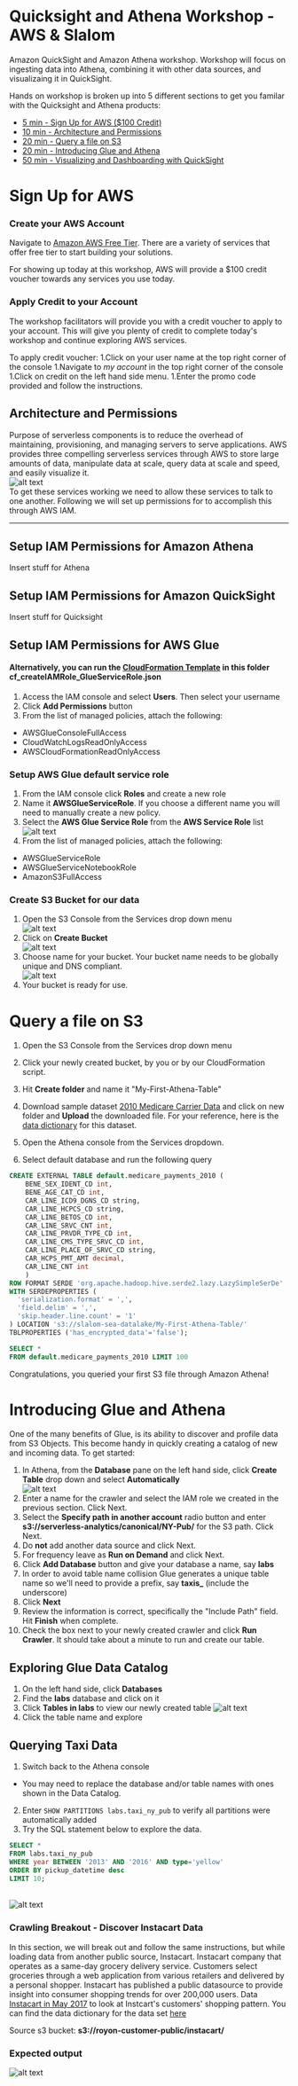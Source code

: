 # Quicksight and Athena Workshop - AWS & Slalom
Amazon QuickSight and Amazon Athena workshop. Workshop will focus on ingesting data into Athena, combining it with other data sources, and visualizaing it in QuickSight.

Hands on workshop is broken up into 5 different sections to get you familar with the Quicksight and Athena products:</br>
- [5 min  - Sign Up for AWS ($100 Credit)](./Part1)</br>
- [10 min - Architecture and Permissions](./Part-2)</br>
- [20 min - Query a file on S3](./Part-3)</br>
- [20 min - Introducing Glue and Athena](./Part-4)</br>
- [50 min - Visualizing and Dashboarding with QuickSight](./Part-5)</br>

# Sign Up for AWS

### Create your AWS Account
Navigate to [Amazon AWS Free Tier](aws.amazon.com/free).
There are a variety of services that offer free tier to start building your solutions.

For showing up today at this workshop, AWS will provide a $100 credit voucher towards any services you use today.

### Apply Credit to your Account
The workshop facilitators will provide you with a credit voucher to apply to your account. This will give you plenty of credit to complete today's workshop and continue exploring AWS services.

To apply credit voucher:
  1.Click on your user name at the top right corner of the console
  1.Navigate to *my account* in the top right corner of the console
  1.Click on credit on the left hand side menu.
  1.Enter the promo code provided and follow the instructions.

## Architecture and Permissions
Purpose of serverless components is to reduce the overhead of maintaining, provisioning, and managing servers to serve applications. AWS provides three compelling serverless services through AWS to store large amounts of data, manipulate data at scale, query data at scale and speed, and easily visualize it.
<br/>
![alt text](https://www.lucidchart.com/publicSegments/view/e8256598-2b81-4121-a57f-69783a55f968/image.png)
<br/> To get these services working we need to allow these services to talk to one another. Following we will set up permissions for to accomplish this through AWS IAM.
<hr/>

## Setup IAM Permissions for Amazon Athena
Insert stuff for Athena

## Setup IAM Permissions for Amazon QuickSight
Insert stuff for Quicksight

## Setup IAM Permissions for AWS Glue

#### Alternatively, you can run the [CloudFormation Template](scripts/cf_createIAM_GlueServiceRole.json) in this folder cf_createIAMRole_GlueServiceRole.json

1. Access the IAM console and select **Users**.  Then select your username
2. Click **Add Permissions** button
3. From the list of managed policies, attach the following:
  - AWSGlueConsoleFullAccess
  - CloudWatchLogsReadOnlyAccess
  - AWSCloudFormationReadOnlyAccess

### Setup AWS Glue default service role

1. From the IAM console click **Roles** and create a new role
2. Name it **AWSGlueServiceRole**.  If you choose a different name you will need to manually create a new policy.
3. Select the **AWS Glue Service Role** from the **AWS Service Role** list
<br />![alt text](http://amazonathenahandson.s3-website-us-east-1.amazonaws.com/images/glue_role_type.png)<br/>
1. From the list of managed policies, attach the following:
  - AWSGlueServiceRole
  - AWSGlueServiceNotebookRole
  - AmazonS3FullAccess

### Create S3 Bucket for our data
1. Open the S3 Console from the Services drop down menu
<br />![alt text](https://github.com/mariojaspers/QuicksightAthena01/blob/Athena-mod/images/s301.PNG)<br/>
2. Click on **Create Bucket**
<br />![alt text](https://github.com/mariojaspers/QuicksightAthena01/blob/Athena-mod/images/s302.PNG)<br/>
2. Choose name for your bucket. Your bucket name needs to be globally unique and DNS compliant. 
<br />![alt text](https://github.com/mariojaspers/QuicksightAthena01/blob/Athena-mod/images/s303.PNG)<br/>
2. Your bucket is ready for use.

# Query a file on S3
1. Open the S3 Console from the Services drop down menu
2. Click your newly created bucket, by you or by our CloudFormation script.
1. Hit **Create folder** and name it "My-First-Athena-Table"
1. Download sample dataset [2010 Medicare Carrier Data](http://go.cms.gov/19xxPN4) and click on new folder and **Upload** the downloaded file. For your reference, here is the [data dictionary](https://www.cms.gov/Research-Statistics-Data-and-Systems/Downloadable-Public-Use-Files/BSAPUFS/Downloads/2010_Carrier_Data_Dictionary.pdf) for this dataset.

1. Open the Athena console from the Services dropdown.
2. Select default database and run the following query
```sql
CREATE EXTERNAL TABLE default.medicare_payments_2010 (
    BENE_SEX_IDENT_CD int,
    BENE_AGE_CAT_CD int,
    CAR_LINE_ICD9_DGNS_CD string,
    CAR_LINE_HCPCS_CD string,
    CAR_LINE_BETOS_CD int, 
    CAR_LINE_SRVC_CNT int, 
    CAR_LINE_PRVDR_TYPE_CD int,
    CAR_LINE_CMS_TYPE_SRVC_CD int,
    CAR_LINE_PLACE_OF_SRVC_CD string, 
    CAR_HCPS_PMT_AMT decimal,
    CAR_LINE_CNT int
    )
ROW FORMAT SERDE 'org.apache.hadoop.hive.serde2.lazy.LazySimpleSerDe'
WITH SERDEPROPERTIES (
  'serialization.format' = ',',
  'field.delim' = ',',
  'skip.header.line.count' = '1'
) LOCATION 's3://slalom-sea-datalake/My-First-Athena-Table/'
TBLPROPERTIES ('has_encrypted_data'='false');
```
```sql
SELECT * 
FROM default.medicare_payments_2010 LIMIT 100
```
Congratulations, you queried your first S3 file through Amazon Athena!

# Introducing Glue and Athena
One of the many benefits of Glue, is its ability to discover and profile data from S3 Objects. This become handy in quickly creating a catalog of new and incoming data.
To get started:
1. In Athena, from the **Database** pane on the left hand side, click **Create Table** drop down and select **Automatically**
<br />![alt text](http://amazonathenahandson.s3-website-us-east-1.amazonaws.com/images/create_table_crawler.png)<br/>
1. Enter a name for the crawler and select the IAM role we created in the previous section.  Click Next.
2. Select the **Specify path in another account** radio button and enter **s3://serverless-analytics/canonical/NY-Pub/** for the S3 path.  Click Next.
3. Do **not** add another data source and click Next.
4. For frequency leave as **Run on Demand** and click Next.
5. Click **Add Database** button and give your database a name, say **labs**
6. In order to avoid table name collision Glue generates a unique table name so we'll need to provide a prefix, say **taxis_** (include the underscore)
7. Click **Next**
8. Review the information is correct, specifically the "Include Path" field. Hit **Finish** when complete.
8. Check the box next to your newly created crawler and click **Run Crawler**.  It should take about a minute to run and create our table.

## Exploring Glue Data Catalog

1. On the left hand side, click **Databases**
2. Find the **labs** database and click on it
3. Click **Tables in labs** to view our newly created table
![alt text](http://amazonathenahandson.s3-website-us-east-1.amazonaws.com/images/show_taxi_table.png) <br />
1. Click the table name and explore

## Querying Taxi Data

1. Switch back to the Athena console
  - You may need to replace the database and/or table names with ones shown in the Data Catalog.
2. Enter `SHOW PARTITIONS labs.taxi_ny_pub` to verify all partitions were automatically added
3. Try the SQL statement below to explore the data.

```sql
SELECT *
FROM labs.taxi_ny_pub
WHERE year BETWEEN '2013' AND '2016' AND type='yellow'
ORDER BY pickup_datetime desc
LIMIT 10;
```
<br />![alt text](http://amazonathenahandson.s3-website-us-east-1.amazonaws.com/images/taxis_2013_2016.png) <br />

### Crawling Breakout - Discover Instacart Data
In this section, we will break out and follow the same instructions, but while loading data from another public source, Instacart. Instacart company that operates as a same-day grocery delivery service. Customers select groceries through a web application from various retailers and delivered by a personal shopper. 
Instacart has published a public datasource to provide insight into consumer shopping trends for over 200,000 users. Data [Instacart in May 2017](https://tech.instacart.com/3-million-instacart-orders-open-sourced-d40d29ead6f2) to look at Instcart's customers' shopping pattern.  You can find the data dictionary for the data set [here](https://gist.github.com/jeremystan/c3b39d947d9b88b3ccff3147dbcf6c6b)

Source s3 bucket: **s3://royon-customer-public/instacart/**

### Expected output
![alt text](http://amazonathenahandson.s3-website-us-east-1.amazonaws.com/images/etl_select_source.png "Select raw_orders")

